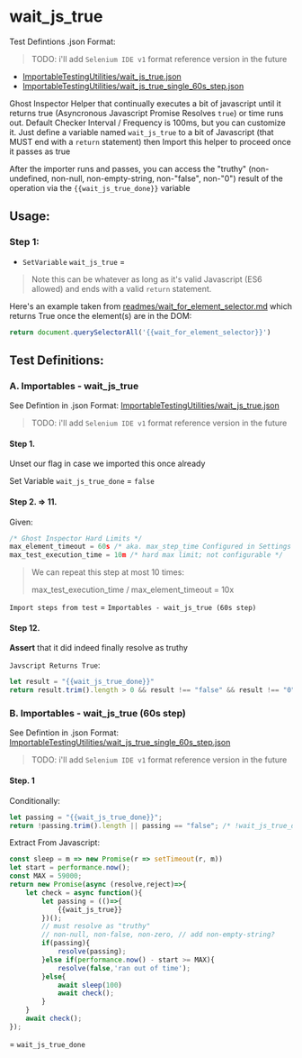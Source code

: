 # wait_js_true

Test Defintions .json Format:
> TODO: i'll add `Selenium IDE v1` format reference version in the future

- [ImportableTestingUtilities/wait_js_true.json](https://github.com/jakedowns/ghost-inspector-helpers/blob/master/ImportableTestingUtilities/wait_js_true.json) 
- [ImportableTestingUtilities/wait_js_true_single_60s_step.json](https://github.com/jakedowns/ghost-inspector-helpers/blob/master/ImportableTestingUtilities/wait_js_true_single_60s_step.json) 

Ghost Inspector Helper that continually executes a bit of javascript until it returns true (Asyncronous Javascript Promise Resolves `true`) or time runs out. Default Checker Interval / Frequency is 100ms, but you can customize it. Just define a variable named `wait_js_true` to a bit of Javascript (that MUST end with a `return` statement) then Import this helper to proceed once it passes as true

After the importer runs and passes, you can access the "truthy" (non-undefined, non-null, non-empty-string, non-"false", non-"0") result of the operation via the `{{wait_js_true_done}}` variable

## Usage:

### Step 1: 
- `SetVariable` `wait_js_true` =
> Note this can be whatever as long as it's valid Javascript (ES6 allowed) and ends with a valid `return` statement.

Here's an example taken from [readmes/wait_for_element_selector.md](https://github.com/jakedowns/ghost-inspector-helpers/blob/master/readmes/wait_for_element_selector.md) which returns True once the element(s) are in the DOM:
```javascript
return document.querySelectorAll('{{wait_for_element_selector}}')
```

## Test Definitions:

### A. Importables - wait_js_true

See Defintion in .json Format: [ImportableTestingUtilities/wait_js_true.json](https://github.com/jakedowns/ghost-inspector-helpers/blob/master/ImportableTestingUtilities/wait_js_true.json)
> TODO: i'll add `Selenium IDE v1` format reference version in the future

#### Step 1.

Unset our flag in case we imported this once already

Set Variable `wait_js_true_done` = `false`

#### Step 2. => 11.

Given:
```javascript
/* Ghost Inspector Hard Limits */
max_element_timeout = 60s /* aka. max_step_time Configured in Settings > Step Timing > Element Timeout */
max_test_execution_time = 10m /* hard max limit; not configurable */
```

> We can repeat this step at most 10 times:
> 
> max_test_execution_time / max_element_timeout = 10x

`Import steps from test` = `Importables - wait_js_true (60s step)`

#### Step 12.

**Assert** that it did indeed finally resolve as truthy

`Javscript Returns True`:
```javascript
let result = "{{wait_js_true_done}}"
return result.trim().length > 0 && result !== "false" && result !== "0";
```

### B. Importables - wait_js_true (60s step)

See Defintion in .json Format: [ImportableTestingUtilities/wait_js_true_single_60s_step.json](https://github.com/jakedowns/ghost-inspector-helpers/blob/master/ImportableTestingUtilities/wait_js_true_single_60s_step.json)
> TODO: i'll add `Selenium IDE v1` format reference version in the future

#### Step. 1

Conditionally:
```javascript
let passing = "{{wait_js_true_done}}";
return !passing.trim().length || passing == "false"; /* !wait_js_true_done? */
```

Extract From Javascript:
```javascript
const sleep = m => new Promise(r => setTimeout(r, m))
let start = performance.now();
const MAX = 59000;
return new Promise(async (resolve,reject)=>{
    let check = async function(){
    	let passing = (()=>{
    	    {{wait_js_true}}
    	})();
        // must resolve as "truthy"
        // non-null, non-false, non-zero, // add non-empty-string?
    	if(passing){
    		resolve(passing);
    	}else if(performance.now() - start >= MAX){
    		resolve(false,'ran out of time');
    	}else{
    		await sleep(100)
    		await check();
    	}
    }
    await check();
});
```
= `wait_js_true_done`
